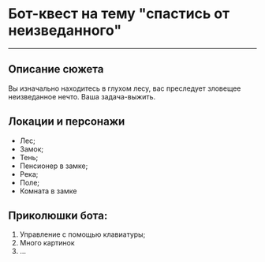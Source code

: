 # Бот-квест на тему "спастись от неизведанного"
___
## Описание сюжета
Вы изначально находитесь в глухом лесу, вас преследует зловещее неизведанное нечто. Ваша задача-выжить.

## Локации и персонажи
- Лес;
- Замок;
- Тень;
- Пенсионер в замке;
- Река;
- Поле;
- Комната в замке
## Приколюшки бота:
1. Управление с помощью клавиатуры;
2. Много картинок
3. ...




